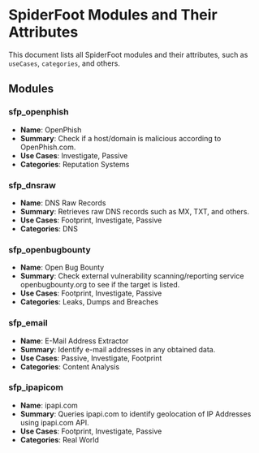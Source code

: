 # SpiderFoot Modules and Their Attributes

This document lists all SpiderFoot modules and their attributes, such as `useCases`, `categories`, and others.

## Modules

### sfp_openphish
- **Name**: OpenPhish
- **Summary**: Check if a host/domain is malicious according to OpenPhish.com.
- **Use Cases**: Investigate, Passive
- **Categories**: Reputation Systems

### sfp_dnsraw
- **Name**: DNS Raw Records
- **Summary**: Retrieves raw DNS records such as MX, TXT, and others.
- **Use Cases**: Footprint, Investigate, Passive
- **Categories**: DNS

### sfp_openbugbounty
- **Name**: Open Bug Bounty
- **Summary**: Check external vulnerability scanning/reporting service openbugbounty.org to see if the target is listed.
- **Use Cases**: Footprint, Investigate, Passive
- **Categories**: Leaks, Dumps and Breaches

### sfp_email
- **Name**: E-Mail Address Extractor
- **Summary**: Identify e-mail addresses in any obtained data.
- **Use Cases**: Passive, Investigate, Footprint
- **Categories**: Content Analysis

### sfp_ipapicom
- **Name**: ipapi.com
- **Summary**: Queries ipapi.com to identify geolocation of IP Addresses using ipapi.com API.
- **Use Cases**: Footprint, Investigate, Passive
- **Categories**: Real World